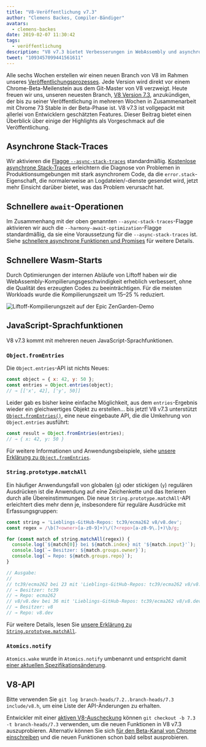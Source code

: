 ```yaml
---
title: "V8-Veröffentlichung v7.3"
author: "Clemens Backes, Compiler-Bändiger"
avatars:
  - clemens-backes
date: 2019-02-07 11:30:42
tags:
  - veröffentlichung
description: "V8 v7.3 bietet Verbesserungen in WebAssembly und asynchroner Leistung, asynchrone Stack-Traces, Object.fromEntries, String#matchAll und vieles mehr!"
tweet: "1093457099441561611"
---
```

Alle sechs Wochen erstellen wir einen neuen Branch von V8 im Rahmen unseres [Veröffentlichungsprozesses](/docs/release-process). Jede Version wird direkt vor einem Chrome-Beta-Meilenstein aus dem Git-Master von V8 verzweigt. Heute freuen wir uns, unseren neuesten Branch, [V8 Version 7.3](https://chromium.googlesource.com/v8/v8.git/+log/branch-heads/7.3), anzukündigen, der bis zu seiner Veröffentlichung in mehreren Wochen in Zusammenarbeit mit Chrome 73 Stable in der Beta-Phase ist. V8 v7.3 ist vollgepackt mit allerlei von Entwicklern geschätzten Features. Dieser Beitrag bietet einen Überblick über einige der Highlights als Vorgeschmack auf die Veröffentlichung.

<!--truncate-->
## Asynchrone Stack-Traces

Wir aktivieren die [Flagge `--async-stack-traces`](/blog/fast-async#improved-developer-experience) standardmäßig. [Kostenlose asynchrone Stack-Traces](https://bit.ly/v8-zero-cost-async-stack-traces) erleichtern die Diagnose von Problemen in Produktionsumgebungen mit stark asynchronem Code, da die `error.stack`-Eigenschaft, die normalerweise an Logdateien/-dienste gesendet wird, jetzt mehr Einsicht darüber bietet, was das Problem verursacht hat.

## Schnellere `await`-Operationen

Im Zusammenhang mit der oben genannten `--async-stack-traces`-Flagge aktivieren wir auch die `--harmony-await-optimization`-Flagge standardmäßig, da sie eine Voraussetzung für die `--async-stack-traces` ist. Siehe [schnellere asynchrone Funktionen und Promises](/blog/fast-async#await-under-the-hood) für weitere Details.

## Schnellere Wasm-Starts

Durch Optimierungen der internen Abläufe von Liftoff haben wir die WebAssembly-Kompilierungsgeschwindigkeit erheblich verbessert, ohne die Qualität des erzeugten Codes zu beeinträchtigen. Für die meisten Workloads wurde die Kompilierungszeit um 15–25 % reduziert.

![Liftoff-Kompilierungszeit auf [der Epic ZenGarden-Demo](https://s3.amazonaws.com/mozilla-games/ZenGarden/EpicZenGarden.html)](/_img/v8-release-73/liftoff-epic.svg)

## JavaScript-Sprachfunktionen

V8 v7.3 kommt mit mehreren neuen JavaScript-Sprachfunktionen.

### `Object.fromEntries`

Die `Object.entries`-API ist nichts Neues:

```js
const object = { x: 42, y: 50 };
const entries = Object.entries(object);
// → [['x', 42], ['y', 50]]
```

Leider gab es bisher keine einfache Möglichkeit, aus dem `entries`-Ergebnis wieder ein gleichwertiges Objekt zu erstellen… bis jetzt! V8 v7.3 unterstützt [`Object.fromEntries()`](/features/object-fromentries), eine neue eingebaute API, die die Umkehrung von `Object.entries` ausführt:

```js
const result = Object.fromEntries(entries);
// → { x: 42, y: 50 }
```

Für weitere Informationen und Anwendungsbeispiele, siehe [unsere Erklärung zu `Object.fromEntries`](/features/object-fromentries).

### `String.prototype.matchAll`

Ein häufiger Anwendungsfall von globalen (`g`) oder stickigen (`y`) regulären Ausdrücken ist die Anwendung auf eine Zeichenkette und das Iterieren durch alle Übereinstimmungen. Die neue `String.prototype.matchAll`-API erleichtert dies mehr denn je, insbesondere für reguläre Ausdrücke mit Erfassungsgruppen:

```js
const string = 'Lieblings-GitHub-Repos: tc39/ecma262 v8/v8.dev';
const regex = /\b(?<owner>[a-z0-9]+)\/(?<repo>[a-z0-9\.]+)\b/g;

for (const match of string.matchAll(regex)) {
  console.log(`${match[0]} bei ${match.index} mit '${match.input}'`);
  console.log(`→ Besitzer: ${match.groups.owner}`);
  console.log(`→ Repo: ${match.groups.repo}`);
}

// Ausgabe:
//
// tc39/ecma262 bei 23 mit 'Lieblings-GitHub-Repos: tc39/ecma262 v8/v8.dev'
// → Besitzer: tc39
// → Repo: ecma262
// v8/v8.dev bei 36 mit 'Lieblings-GitHub-Repos: tc39/ecma262 v8/v8.dev'
// → Besitzer: v8
// → Repo: v8.dev
```

Für weitere Details, lesen Sie [unsere Erklärung zu `String.prototype.matchAll`](/features/string-matchall).

### `Atomics.notify`

`Atomics.wake` wurde in `Atomics.notify` umbenannt und entspricht damit [einer aktuellen Spezifikationsänderung](https://github.com/tc39/ecma262/pull/1220).

## V8-API

Bitte verwenden Sie `git log branch-heads/7.2..branch-heads/7.3 include/v8.h`, um eine Liste der API-Änderungen zu erhalten.

Entwickler mit einer [aktiven V8-Auscheckung](/docs/source-code#using-git) können `git checkout -b 7.3 -t branch-heads/7.3` verwenden, um die neuen Funktionen in V8 v7.3 auszuprobieren. Alternativ können Sie sich [für den Beta-Kanal von Chrome einschreiben](https://www.google.com/chrome/browser/beta.html) und die neuen Funktionen schon bald selbst ausprobieren.
